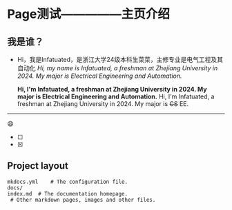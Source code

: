 # Page测试—————主页介绍


## 我是谁？

* Hi，我是Infatuated，是浙江大学24级本科生菜菜，主修专业是电气工程及其自动化
  *Hi, my name is Infatuated, a freshman at Zhejiang University in 2024. My major is Electrical Engineering and Automation.*  

  **Hi, I'm Infatuated, a freshman at Zhejiang University in 2024. My major is Electrical Engineering and Automation.**
Hi, I'm Infatuated, a freshman at Zhejiang University in 2024. My major is ~~CS~~ EE.
---

:smile:

*[ ]
*[x]


## Project layout

    mkdocs.yml    # The configuration file.
    docs/
    index.md  # The documentation homepage.
     # Other markdown pages, images and other files.

